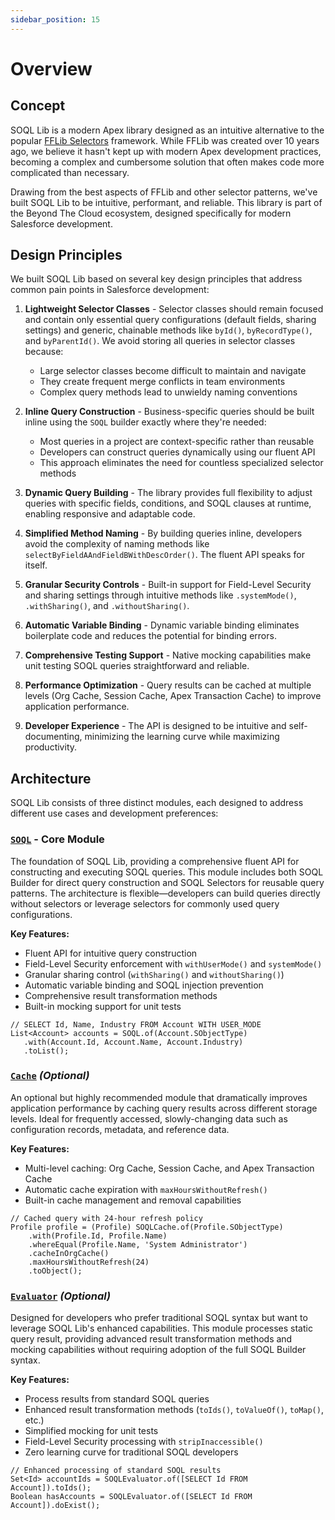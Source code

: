 ```yaml
---
sidebar_position: 15
---
```


# Overview

## Concept

SOQL Lib is a modern Apex library designed as an intuitive alternative to the popular [FFLib Selectors](https://github.com/apex-enterprise-patterns/fflib-apex-common) framework. While FFLib was created over 10 years ago, we believe it hasn't kept up with modern Apex development practices, becoming a complex and cumbersome solution that often makes code more complicated than necessary.

Drawing from the best aspects of FFLib and other selector patterns, we've built SOQL Lib to be intuitive, performant, and reliable. This library is part of the Beyond The Cloud ecosystem, designed specifically for modern Salesforce development.

## Design Principles

We built SOQL Lib based on several key design principles that address common pain points in Salesforce development:

1. **Lightweight Selector Classes** - Selector classes should remain focused and contain only essential query configurations (default fields, sharing settings) and generic, chainable methods like `byId()`, `byRecordType()`, and `byParentId()`. We avoid storing all queries in selector classes because:
   - Large selector classes become difficult to maintain and navigate
   - They create frequent merge conflicts in team environments  
   - Complex query methods lead to unwieldy naming conventions

2. **Inline Query Construction** - Business-specific queries should be built inline using the `SOQL` builder exactly where they're needed:
   - Most queries in a project are context-specific rather than reusable
   - Developers can construct queries dynamically using our fluent API
   - This approach eliminates the need for countless specialized selector methods

3. **Dynamic Query Building** - The library provides full flexibility to adjust queries with specific fields, conditions, and SOQL clauses at runtime, enabling responsive and adaptable code.

4. **Simplified Method Naming** - By building queries inline, developers avoid the complexity of naming methods like `selectByFieldAAndFieldBWithDescOrder()`. The fluent API speaks for itself.

5. **Granular Security Controls** - Built-in support for Field-Level Security and sharing settings through intuitive methods like `.systemMode()`, `.withSharing()`, and `.withoutSharing()`.

6. **Automatic Variable Binding** - Dynamic variable binding eliminates boilerplate code and reduces the potential for binding errors.

7. **Comprehensive Testing Support** - Native mocking capabilities make unit testing SOQL queries straightforward and reliable.

8. **Performance Optimization** - Query results can be cached at multiple levels (Org Cache, Session Cache, Apex Transaction Cache) to improve application performance.

9. **Developer Experience** - The API is designed to be intuitive and self-documenting, minimizing the learning curve while maximizing productivity.

## Architecture

SOQL Lib consists of three distinct modules, each designed to address different use cases and development preferences:

### [`SOQL`](../soql/getting-started.md) - Core Module

The foundation of SOQL Lib, providing a comprehensive fluent API for constructing and executing SOQL queries. This module includes both SOQL Builder for direct query construction and SOQL Selectors for reusable query patterns. The architecture is flexible—developers can build queries directly without selectors or leverage selectors for commonly used query configurations.

**Key Features:**
- Fluent API for intuitive query construction
- Field-Level Security enforcement with `withUserMode()` and `systemMode()`
- Granular sharing control (`withSharing()` and `withoutSharing()`)
- Automatic variable binding and SOQL injection prevention
- Comprehensive result transformation methods
- Built-in mocking support for unit tests

```apex
// SELECT Id, Name, Industry FROM Account WITH USER_MODE
List<Account> accounts = SOQL.of(Account.SObjectType)
   .with(Account.Id, Account.Name, Account.Industry)
   .toList();
```

### [`Cache`](../cache/getting-started.md) _(Optional)_

An optional but highly recommended module that dramatically improves application performance by caching query results across different storage levels. Ideal for frequently accessed, slowly-changing data such as configuration records, metadata, and reference data.

**Key Features:**
- Multi-level caching: Org Cache, Session Cache, and Apex Transaction Cache
- Automatic cache expiration with `maxHoursWithoutRefresh()`
- Built-in cache management and removal capabilities

```apex
// Cached query with 24-hour refresh policy
Profile profile = (Profile) SOQLCache.of(Profile.SObjectType)
    .with(Profile.Id, Profile.Name)
    .whereEqual(Profile.Name, 'System Administrator')
    .cacheInOrgCache()
    .maxHoursWithoutRefresh(24)
    .toObject();
```

### [`Evaluator`](../evaluator/getting-started.md) _(Optional)_

Designed for developers who prefer traditional SOQL syntax but want to leverage SOQL Lib's enhanced capabilities. This module processes static query result, providing advanced result transformation methods and mocking capabilities without requiring adoption of the full SOQL Builder syntax.

**Key Features:**
- Process results from standard SOQL queries
- Enhanced result transformation methods (`toIds()`, `toValueOf()`, `toMap()`, etc.)
- Simplified mocking for unit tests
- Field-Level Security processing with `stripInaccessible()`
- Zero learning curve for traditional SOQL developers

```apex
// Enhanced processing of standard SOQL results
Set<Id> accountIds = SOQLEvaluator.of([SELECT Id FROM Account]).toIds();
Boolean hasAccounts = SOQLEvaluator.of([SELECT Id FROM Account]).doExist();
```
